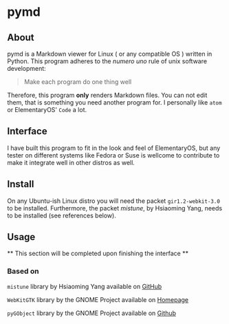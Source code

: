 # pymd

## About

pymd is a Markdown viewer for Linux ( or any compatible OS ) written in Python. This program adheres to the *numero uno* rule of unix software development:

> Make each program do one thing well

Therefore, this program **only** renders Markdown files. You can not edit them, that is something you need another program for. I personally like `atom` or ElementaryOS' `Code` a lot.

## Interface

I have built this program to fit in the look and feel of ElementaryOS, but any tester on different systems like Fedora or Suse is wellcome to contribute to make it integrate well in other distros as well.

## Install

On any Ubuntu-ish Linux distro you will need the packet `gir1.2-webkit-3.0` to be installed.
Furthermore, the packet *mistune*, by Hsiaoming Yang, needs to be installed (see references below).

## Usage

** This section will be completed upon finishing the interface **

### Based on
`mistune` library by Hsiaoming Yang available on [GitHub](https://github.com/lepture/mistune)

`WebKitGTK` library by the GNOME Project available on [Homepage](https://webkitgtk.org/)

`pyGObject` library by the GNOME Project available on [Github](https://github.com/GNOME/pygobject)
